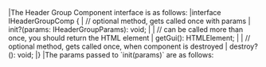 <framework-specific-section frameworks="javascript">
|The Header Group Component interface is as follows:
</framework-specific-section>

<framework-specific-section frameworks="javascript">
<snippet transform={false} language="ts">
|interface IHeaderGroupComp {
|    // optional method, gets called once with params
|    init?(params: IHeaderGroupParams): void;
|
|    // can be called more than once, you should return the HTML element
|    getGui(): HTMLElement;
|
|    // optional method, gets called once, when component is destroyed
|    destroy?(): void;
|}
</snippet>
</framework-specific-section>

<framework-specific-section frameworks="javascript">
|The params passed to `init(params)` are as follows:
</framework-specific-section>
